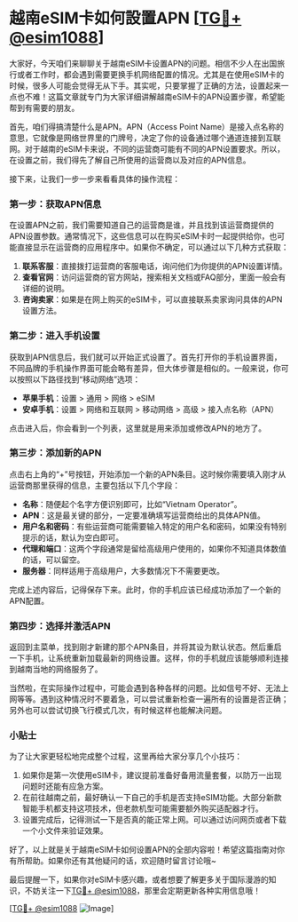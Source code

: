 # 越南eSIM卡如何設置APN [[TG💪+ @esim1088](https://t.me/s/esim1088)]

大家好，今天咱们来聊聊关于越南eSIM卡设置APN的问题。相信不少人在出国旅行或者工作时，都会遇到需要更换手机网络配置的情况。尤其是在使用eSIM卡的时候，很多人可能会觉得无从下手。其实呢，只要掌握了正确的方法，设置起来一点也不难！这篇文章就专门为大家详细讲解越南eSIM卡的APN设置步骤，希望能帮到有需要的朋友。

首先，咱们得搞清楚什么是APN。APN（Access Point Name）是接入点名称的意思，它就像是网络世界里的门牌号，决定了你的设备通过哪个通道连接到互联网。对于越南的eSIM卡来说，不同的运营商可能有不同的APN设置要求。所以，在设置之前，我们得先了解自己所使用的运营商以及对应的APN信息。

接下来，让我们一步一步来看看具体的操作流程：

### 第一步：获取APN信息

在设置APN之前，我们需要知道自己的运营商是谁，并且找到该运营商提供的APN设置参数。通常情况下，这些信息可以在购买eSIM卡时一起提供给你，也可能直接显示在运营商的应用程序中。如果你不确定，可以通过以下几种方式获取：

1. **联系客服**：直接拨打运营商的客服电话，询问他们为你提供的APN设置详情。
2. **查看官网**：访问运营商的官方网站，搜索相关文档或FAQ部分，里面一般会有详细的说明。
3. **咨询卖家**：如果是在网上购买的eSIM卡，可以直接联系卖家询问具体的APN设置方法。

### 第二步：进入手机设置

获取到APN信息后，我们就可以开始正式设置了。首先打开你的手机设置界面，不同品牌的手机操作界面可能会略有差异，但大体步骤是相似的。一般来说，你可以按照以下路径找到“移动网络”选项：

- **苹果手机**：设置 > 通用 > 网络 > eSIM
- **安卓手机**：设置 > 网络和互联网 > 移动网络 > 高级 > 接入点名称（APN）

点击进入后，你会看到一个列表，这里就是用来添加或修改APN的地方了。

### 第三步：添加新的APN

点击右上角的“+”号按钮，开始添加一个新的APN条目。这时候你需要填入刚才从运营商那里获得的信息，主要包括以下几个字段：

- **名称**：随便起个名字方便识别即可，比如“Vietnam Operator”。
- **APN**：这是最关键的部分，一定要准确填写运营商给出的具体APN值。
- **用户名和密码**：有些运营商可能需要输入特定的用户名和密码，如果没有特别提示的话，默认为空白即可。
- **代理和端口**：这两个字段通常是留给高级用户使用的，如果你不知道具体数值的话，可以留空。
- **服务器**：同样适用于高级用户，大多数情况下不需要更改。

完成上述内容后，记得保存下来。此时，你的手机应该已经成功添加了一个新的APN配置。

### 第四步：选择并激活APN

返回到主菜单，找到刚才新建的那个APN条目，并将其设为默认状态。然后重启一下手机，让系统重新加载最新的网络设置。这样，你的手机就应该能够顺利连接到越南当地的网络服务了。

当然啦，在实际操作过程中，可能会遇到各种各样的问题。比如信号不好、无法上网等等。遇到这种情况时不要着急，可以尝试重新检查一遍所有的设置是否正确；另外也可以尝试切换飞行模式几次，有时候这样也能解决问题。

### 小贴士

为了让大家更轻松地完成整个过程，这里再给大家分享几个小技巧：

1. 如果你是第一次使用eSIM卡，建议提前准备好备用流量套餐，以防万一出现问题时还能有应急方案。
2. 在前往越南之前，最好确认一下自己的手机是否支持eSIM功能。大部分新款智能手机都支持这项技术，但老款机型可能需要额外购买适配器才行。
3. 设置完成后，记得测试一下是否真的能正常上网。可以通过访问网页或者下载一个小文件来验证效果。

好了，以上就是关于越南eSIM卡如何设置APN的全部内容啦！希望这篇指南对你有所帮助。如果你还有其他疑问的话，欢迎随时留言讨论哦~

最后提醒一下，如果你对eSIM卡感兴趣，或者想要了解更多关于国际漫游的知识，不妨关注一下[TG💪+ @esim1088](https://t.me/s/esim1088)，那里会定期更新各种实用信息哦！

[[TG💪+ @esim1088](https://t.me/s/esim1088) ![Image](https://i.postimg.cc/4NQfJmqS/Snipaste-2025-05-13-00-14-12.png)]